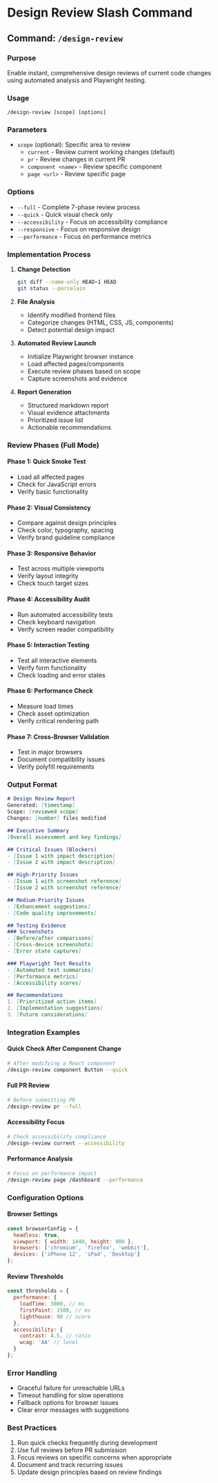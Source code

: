 # Design Review Slash Command

## Command: `/design-review`

### Purpose
Enable instant, comprehensive design reviews of current code changes using automated analysis and Playwright testing.

### Usage
```
/design-review [scope] [options]
```

### Parameters
- `scope` (optional): Specific area to review
  - `current` - Review current working changes (default)
  - `pr` - Review changes in current PR
  - `component <name>` - Review specific component
  - `page <url>` - Review specific page

### Options
- `--full` - Complete 7-phase review process
- `--quick` - Quick visual check only  
- `--accessibility` - Focus on accessibility compliance
- `--responsive` - Focus on responsive design
- `--performance` - Focus on performance metrics

### Implementation Process

1. **Change Detection**
   ```bash
   git diff --name-only HEAD~1 HEAD
   git status --porcelain
   ```

2. **File Analysis**
   - Identify modified frontend files
   - Categorize changes (HTML, CSS, JS, components)
   - Detect potential design impact

3. **Automated Review Launch**
   - Initialize Playwright browser instance
   - Load affected pages/components
   - Execute review phases based on scope
   - Capture screenshots and evidence

4. **Report Generation**
   - Structured markdown report
   - Visual evidence attachments
   - Prioritized issue list
   - Actionable recommendations

### Review Phases (Full Mode)

#### Phase 1: Quick Smoke Test
- Load all affected pages
- Check for JavaScript errors
- Verify basic functionality

#### Phase 2: Visual Consistency
- Compare against design principles
- Check color, typography, spacing
- Verify brand guideline compliance

#### Phase 3: Responsive Behavior
- Test across multiple viewports
- Verify layout integrity
- Check touch target sizes

#### Phase 4: Accessibility Audit
- Run automated accessibility tests
- Check keyboard navigation
- Verify screen reader compatibility

#### Phase 5: Interaction Testing
- Test all interactive elements
- Verify form functionality
- Check loading and error states

#### Phase 6: Performance Check
- Measure load times
- Check asset optimization
- Verify critical rendering path

#### Phase 7: Cross-Browser Validation
- Test in major browsers
- Document compatibility issues
- Verify polyfill requirements

### Output Format

```markdown
# Design Review Report
Generated: [timestamp]
Scope: [reviewed scope]
Changes: [number] files modified

## Executive Summary
[Overall assessment and key findings]

## Critical Issues (Blockers)
- [Issue 1 with impact description]
- [Issue 2 with impact description]

## High-Priority Issues
- [Issue 1 with screenshot reference]
- [Issue 2 with screenshot reference]

## Medium-Priority Issues
- [Enhancement suggestions]
- [Code quality improvements]

## Testing Evidence
### Screenshots
- [Before/after comparisons]
- [Cross-device screenshots]
- [Error state captures]

### Playwright Test Results
- [Automated test summaries]
- [Performance metrics]
- [Accessibility scores]

## Recommendations
1. [Prioritized action items]
2. [Implementation suggestions]
3. [Future considerations]
```

### Integration Examples

#### Quick Check After Component Change
```bash
# After modifying a React component
/design-review component Button --quick
```

#### Full PR Review
```bash
# Before submitting PR
/design-review pr --full
```

#### Accessibility Focus
```bash
# Check accessibility compliance
/design-review current --accessibility
```

#### Performance Analysis
```bash
# Focus on performance impact
/design-review page /dashboard --performance
```

### Configuration Options

#### Browser Settings
```javascript
const browserConfig = {
  headless: true,
  viewport: { width: 1440, height: 900 },
  browsers: ['chromium', 'firefox', 'webkit'],
  devices: ['iPhone 12', 'iPad', 'Desktop']
};
```

#### Review Thresholds
```javascript
const thresholds = {
  performance: {
    loadTime: 3000, // ms
    firstPaint: 1500, // ms
    lighthouse: 90 // score
  },
  accessibility: {
    contrast: 4.5, // ratio
    wcag: 'AA' // level
  }
};
```

### Error Handling
- Graceful failure for unreachable URLs
- Timeout handling for slow operations
- Fallback options for browser issues
- Clear error messages with suggestions

### Best Practices
1. Run quick checks frequently during development
2. Use full reviews before PR submission
3. Focus reviews on specific concerns when appropriate
4. Document and track recurring issues
5. Update design principles based on review findings